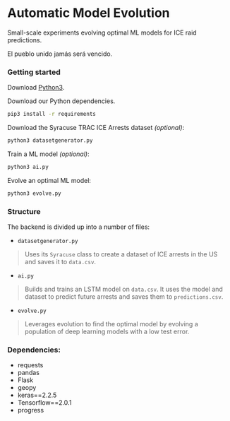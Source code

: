 # Automatic Model Evolution

Small-scale experiments evolving optimal ML models for ICE raid predictions.

El pueblo unido jamás será vencido.

### Getting started

Download [Python3](https://www.python.org/downloads/).

Download our Python dependencies.

```bash
pip3 install -r requirements
```

Download the Syracuse TRAC ICE Arrests dataset *(optional)*:

```bash
python3 datasetgenerator.py
```

Train a ML model *(optional)*:

```bash
python3 ai.py
```

Evolve an optimal ML model:

```bash
python3 evolve.py
```

### Structure

The backend is divided up into a number of files:

- `datasetgenerator.py`

>  Uses its `Syracuse` class to create a dataset of ICE arrests in the US and saves it to `data.csv`.

- `ai.py`

> Builds and trains an LSTM model on `data.csv`. It uses the model and dataset to predict future arrests and saves them to `predictions.csv`.


- `evolve.py`

> Leverages evolution to find the optimal model by evolving a population of deep learning models with a low test error.

### Dependencies:

- requests
- pandas
- Flask
- geopy
- keras==2.2.5
- Tensorflow==2.0.1
- progress
